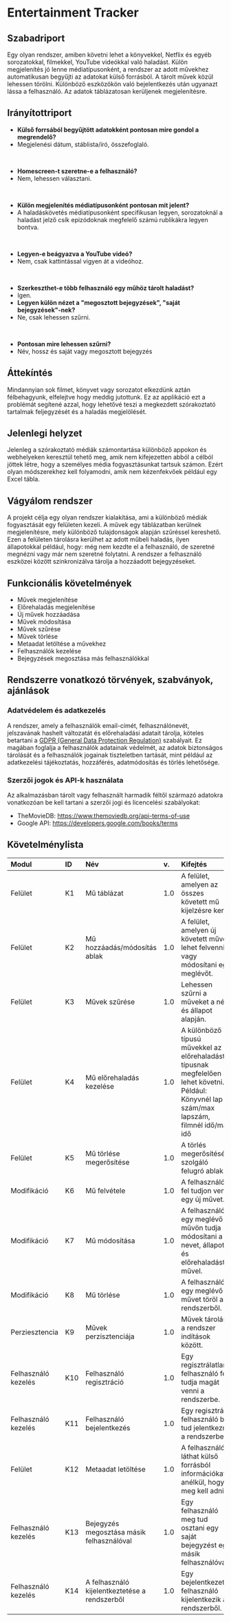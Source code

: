 # Entertainment Tracker

## Szabadriport
Egy olyan rendszer, amiben követni lehet a könyvekkel, Netflix és egyéb sorozatokkal, filmekkel, YouTube videókkal való haladást. Külön megjelenítés jó lenne médiatípusonként, a rendszer az adott művekhez automatikusan begyűjti az adatokat külső forrásból. A tárolt művek közül lehessen törölni.
Különböző eszközökön való bejelentkezés után ugyanazt lássa a felhasználó.
Az adatok táblázatosan kerüljenek megjelenítésre.

## Irányítottriport

- **Külső forrsából begyűjtött adatokként pontosan mire gondol a megrendelő?**
- Megjelenési dátum, stáblista/író, összefoglaló.
<br>

- **Homescreen-t szeretne-e a felhasználó?**
- Nem, lehessen választani.
<br>

- **Külön megjelenítés médiatípusonként pontosan mit jelent?**
- A haladáskövetés médiatípusonként specifikusan legyen, sorozatoknál a haladást jelző csík epizódoknak megfelelő számú rublikákra legyen bontva.
<br>

- **Legyen-e beágyazva a YouTube videó?**
- Nem, csak kattintással vigyen át a videóhoz.
<br>

- **Szerkeszthet-e több felhasználó egy műhöz tárolt haladást?**
- Igen.
- **Legyen külön nézet a "megosztott bejegyzések", "saját bejegyzések"-nek?**
- Ne, csak lehessen szűrni.
<br>

- **Pontosan mire lehessen szűrni?**
- Név, hossz és saját vagy megosztott bejegyzés

## Áttekíntés
Mindannyian sok filmet, könyvet vagy sorozatot elkezdünk aztán félbehagyunk, elfelejtve hogy meddig jutottunk. Ez az applikáció ezt a problémát segítené azzal, hogy lehetővé teszi a megkezdett szórakoztató tartalmak feljegyzését és a haladás megjelölését.

## Jelenlegi helyzet
Jelenleg a szórakoztató médiák számontartása különböző appokon és webhelyeken keresztül tehető meg, amik nem kifejezetten abból a célból jöttek létre, hogy a személyes média fogyasztásunkat tartsuk számon. Ezért olyan módszerekhez kell folyamodni, amik nem kézenfekvőek például egy Excel tábla.

## Vágyálom rendszer
A projekt célja egy olyan rendszer kialakítása, ami a különböző médiák fogyasztását egy felületen kezeli. A művek egy táblázatban kerülnek megjelenítésre, mely különböző tulajdonságok alapján szűréssel kereshető. Ezen a felületen tárolásra kerülhet az adott műbeli haladás, ilyen állapotokkal például, hogy: még nem kezdte el a felhasználó, de szeretné megnézni vagy már nem szeretné folytatni. A rendszer a felhasználó eszközei között szinkronizálva tárolja a hozzáadott bejegyzéseket.

## Funkcionális követelmények
- Művek megjelenítése
- Előrehaladás megjelenítése
- Új művek hozzáadása
- Művek módosítása
- Művek szűrése
- Művek törlése
- Metaadat letöltése a művekhez
- Felhasználók kezelése
- Bejegyzések megosztása más felhasználókkal

## Rendszerre vonatkozó törvények, szabványok, ajánlások
### Adatvédelem és adatkezelés
A rendszer, amely a felhasználók email-címét, felhasználónevét, jelszavának hashelt változatát és előrehaladási adatait tárolja, köteles betartani a [GDPR (General Data Protection Regulation)](https://eur-lex.europa.eu/legal-content/EN/TXT/?uri=CELEX:02016R0679-20160504) szabályait. Ez magában foglalja a felhasználók adatainak védelmét, az adatok biztonságos tárolását és a felhasználók jogainak tiszteletben tartását, mint például az adatkezelési tájékoztatás, hozzáférés, adatmódosítás és törlés lehetősége.

### Szerzői jogok és API-k használata
Az alkalmazásban tárolt vagy felhasznált harmadik féltől származó adatokra vonatkozóan be kell tartani a szerzői jogi és licencelési szabályokat:
- TheMovieDB: https://www.themoviedb.org/api-terms-of-use
- Google API: https://developers.google.com/books/terms

## Követelménylista
|Modul|ID|Név|v. |Kifejtés|
|:----|:-|:--|:--|:-------|
|Felület|K1|Mű táblázat|1.0|A felület, amelyen az összes követett mű kijelzésre kerül.|
|Felület|K2|Mű hozzáadás/módosítás ablak|1.0|A felület, amelyen új követett művet lehet felvenni vagy módosítani egy meglévőt.|
|Felület|K3|Művek szűrése|1.0|Lehessen szűrni a műveket a név és állapot alapján.|
|Felület|K4|Mű előrehaladás kezelése|1.0|A különböző típusú művekkel az előrehaladást típusnak megfelelően lehet követni. Például: Könyvnél lap szám/max lapszám, filmnél idő/max idő|
|Felület|K5|Mű törlése megerősítése|1.0|A törlés megerősítésére szolgáló felugró ablak.|
|Modifikáció|K6|Mű felvétele|1.0|A felhasználó fel tudjon venni egy új művet.|
|Modifikáció|K7|Mű módosítása|1.0|A felhasználó egy meglévő művön tudja módosítani a nevet, állapotot és előrehaladást a művel.|
|Modifikáció|K8|Mű törlése|1.0|A felhasználó egy meglévő művet töröl a rendszerből.|
|Perziesztencia|K9|Művek perzisztenciája|1.0|Művek tárolása a rendszer indítások között.|
|Felhasználó kezelés|K10|Felhasználó regisztráció|1.0|Egy regisztrálatlan felhasználó fel tudja magát venni a rendszerbe.|
|Felhasználó kezelés|K11|Felhasználó bejelentkezés|1.0|Egy regisztrált felhasználó be tud jelentkezni a rendszerbe.|
|Felület|K12|Metaadat letöltése|1.0|A felhasználó láthat külső forrásból információkat anélkül, hogy meg kell adnia.|
|Felhasználó kezelés|K13|Bejegyzés megosztása másik felhasználóval|1.0|Egy felhasználó meg tud osztani egy saját bejegyzést egy másik felhasználóval.|
|Felhasználó kezelés|K14|A felhasználó kijelentkeztetése a rendszerből|1.0|Egy bejelentkezett felhasználó kijelentkezik a rendszerből.|
